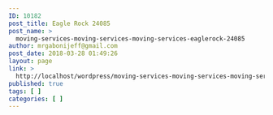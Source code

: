```yaml
---
ID: 10182
post_title: Eagle Rock 24085
post_name: >
  moving-services-moving-services-moving-services-eaglerock-24085
author: mrgabonijeff@gmail.com
post_date: 2018-03-28 01:49:26
layout: page
link: >
  http://localhost/wordpress/moving-services-moving-services-moving-services-eaglerock-24085/
published: true
tags: [ ]
categories: [ ]
---
```

